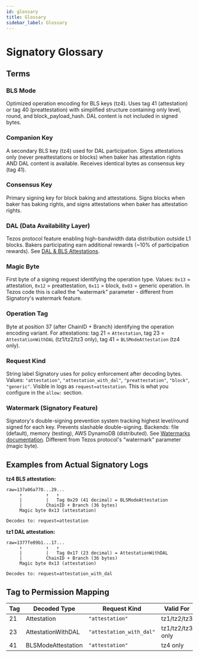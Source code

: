 ```yaml
---
id: glossary
title: Glossary
sidebar_label: Glossary
---
```


# Signatory Glossary

## Terms

### BLS Mode

Optimized operation encoding for BLS keys (tz4). Uses tag 41 (attestation) or tag 40 (preattestation) with simplified structure containing only level, round, and block_payload_hash. DAL content is not included in signed bytes.

### Companion Key

A secondary BLS key (tz4) used for DAL participation. Signs attestations only (never preattestations or blocks) when baker has attestation rights AND DAL content is available. Receives identical bytes as consensus key (tag 41).

### Consensus Key

Primary signing key for block baking and attestations. Signs blocks when baker has baking rights, and signs attestations when baker has attestation rights.

### DAL (Data Availability Layer)

Tezos protocol feature enabling high-bandwidth data distribution outside L1 blocks. Bakers participating earn additional rewards (~10% of participation rewards). See [DAL & BLS Attestations](dal_bls_attestations.md).

### Magic Byte

First byte of a signing request identifying the operation type. Values: `0x13` = attestation, `0x12` = preattestation, `0x11` = block, `0x03` = generic operation. In Tezos code this is called the "watermark" parameter - different from Signatory's watermark feature.

### Operation Tag

Byte at position 37 (after ChainID + Branch) identifying the operation encoding variant. For attestations: tag 21 = `Attestation`, tag 23 = `AttestationWithDAL` (tz1/tz2/tz3 only), tag 41 = `BLSModeAttestation` (tz4 only).

### Request Kind

String label Signatory uses for policy enforcement after decoding bytes. Values: `"attestation"`, `"attestation_with_dal"`, `"preattestation"`, `"block"`, `"generic"`. Visible in logs as `request=attestation`. This is what you configure in the `allow:` section.

### Watermark (Signatory Feature)

Signatory's double-signing prevention system tracking highest level/round signed for each key. Prevents slashable double-signing. Backends: file (default), memory (testing), AWS DynamoDB (distributed). See [Watermarks documentation](watermarks.md). Different from Tezos protocol's "watermark" parameter (magic byte).

## Examples from Actual Signatory Logs

**tz4 BLS attestation:**
```
raw=137a06a770...29...
     ↑         ↑   ↑
     |         |   Tag 0x29 (41 decimal) = BLSModeAttestation
     |         ChainID + Branch (36 bytes)
     Magic byte 0x13 (attestation)

Decodes to: request=attestation
```

**tz1 DAL attestation:**
```
raw=1377fe09b1...17...
     ↑         ↑   ↑
     |         |   Tag 0x17 (23 decimal) = AttestationWithDAL
     |         ChainID + Branch (36 bytes)
     Magic byte 0x13 (attestation)

Decodes to: request=attestation_with_dal
```

## Tag to Permission Mapping

| Tag | Decoded Type | Request Kind | Valid For |
|-----|--------------|--------------|-----------|
| 21 | Attestation | `"attestation"` | tz1/tz2/tz3 |
| 23 | AttestationWithDAL | `"attestation_with_dal"` | tz1/tz2/tz3 only |
| 41 | BLSModeAttestation | `"attestation"` | tz4 only |

